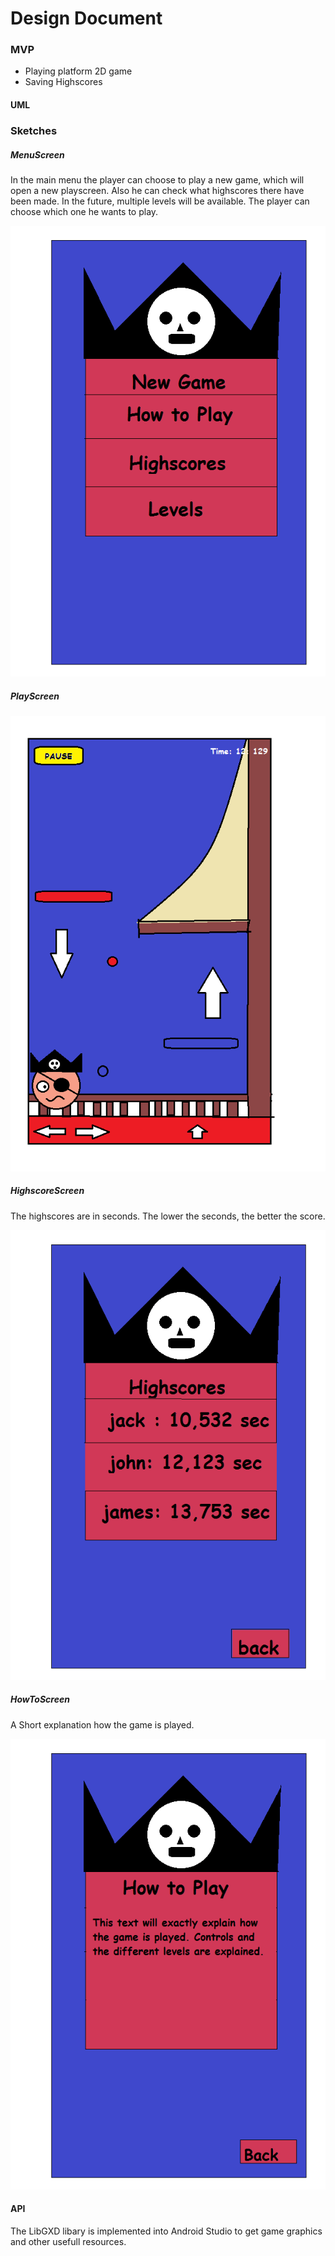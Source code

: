 # Design Document

### MVP

  - Playing platform 2D game
  - Saving Highscores

#### UML


### Sketches

##### MenuScreen
In the main menu the player can choose to play a new game, which will open a new playscreen. Also he can check what highscores there have been made. In the future, multiple levels will be available. The player can choose which one he wants to play.


![](doc/MainMenu.png)

##### PlayScreen
![](doc/SketchUpdated.png)

##### HighscoreScreen

The highscores are in seconds. The lower the seconds, the better the score. 

![](doc/Highscores.png)

##### HowToScreen

A Short explanation how the game is played.


![](doc/Howtoplay.png)


#### API

The LibGXD libary is implemented into Android Studio to get game graphics and other usefull resources.




